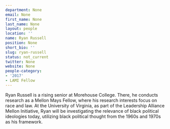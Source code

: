```yaml
---
department: None
email: None
first_name: None
last_name: None
layout: people
location: ''
name: Ryan Russell
position: None
short_bio: ''
slug: ryan-russell
status: not_current
twitter: None
website: None
people-category:
- '2017'
- LAMI Fellow
---
```


Ryan Russell is a rising senior at Morehouse College. There, he conducts research as a Mellon Mays Fellow, where his research interests focus on race and law. At the University of Virginia, as part of the Leadership Alliance Mellon Initiative, Ryan will be investigating the relevance of black political ideologies today, utilizing black political thought from the 1960s and 1970s as his framework.

